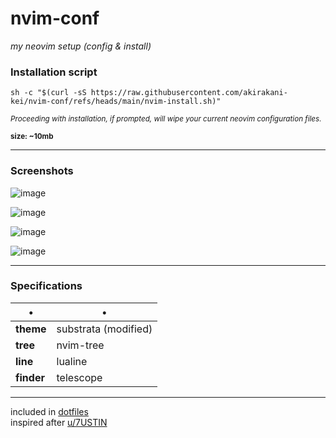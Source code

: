 # nvim-conf
*my neovim setup (config & install)*
<br>

### Installation script
```shell
sh -c "$(curl -sS https://raw.githubusercontent.com/akirakani-kei/nvim-conf/refs/heads/main/nvim-install.sh)"
```
<sub> *Proceeding with installation, if prompted, will wipe your current neovim configuration files.*

<sub> **size: ~10mb**

---
### Screenshots
![image](https://github.com/user-attachments/assets/7aedd054-b11a-46dd-a8db-9d933404df6b)

![image](https://github.com/user-attachments/assets/b55e3763-7905-4741-9cd2-6473d91a58ae)

![image](https://github.com/user-attachments/assets/32ddf0ea-8f11-4a0e-9bd9-c73a28742089)

![image](https://github.com/user-attachments/assets/c6e4a2ce-8c1c-4ec6-8561-fab5fb1fcf9a)


---
### Specifications
•                       | • 
------------------------|-----------------------
**theme**               | substrata (modified)
**tree**                | nvim-tree
**line**                | lualine
**finder**              | telescope

---
included in [dotfiles](https://github.com/akirakani-kei/dotfiles)
<br>
inspired after [u/7USTIN](https://github.com/7USTIN/dotfiles/)
